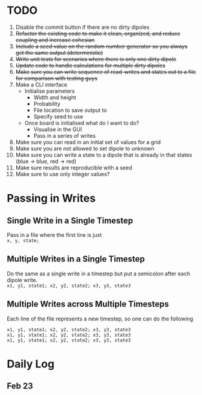 # TODO

1. Disable the commit button if there are no dirty dipoles
2. ~~Refactor the existing code to make it clean, organized, and reduce coupling and increase cohesian~~
3. ~~Include a seed value on the random number generator so you always get the same output (deterministic)~~
3. ~~Write unit tests for scenarios where there is only one dirty dipole~~
4. ~~Update code to handle calculations for multiple dirty dipoles~~
6. ~~Make sure you can write sequence of read-writes and states out to a file for comparison with testing guys~~
7. Make a CLI interface
   - Initialise parameters
      - Width and height
      - Probability 
      - File location to save output to
      - Specify seed to use
   - Once board is initialised what do I want to do?
      - Visualise in the GUI
      - Pass in a series of writes
10. Make sure you can read in an initial set of values for a grid
8. Make sure you are not allowed to set dipole to unknown
9. Make sure you can write a state to a dipole that is already in that states (blue -> blue, red -> red)
10. Make sure results are reproducible with a seed
11. Make sure to use only integer values?

# Passing in Writes

## Single Write in a Single Timestep
Pass in a file where the first line is just <br>
``x, y, state;``

## Multiple Writes in a Single Timestep
Do the same as a single write in a timestep but put a semicolon after each dipole write. <br>
``x1, y1, state1; x2, y2, state2; x3, y3, state3``

## Multiple Writes across Multiple Timesteps
Each line of the file represents a new timestep, so one can do the following <br>

``x1, y1, state1; x2, y2, state2; x3, y3, state3`` <br>
``x1, y1, state1; x2, y2, state2; x3, y3, state3`` <br>
``x1, y1, state1; x2, y2, state2; x3, y3, state3``

# Daily Log

## Feb 23
